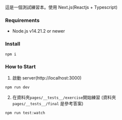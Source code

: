 這是一個測試練習本。使用 Next.js(Reactjs + Typescript)

### Requirements

- Node.js v14.21.2 or newer

### Install

```
npm i 
```

### How to Start

1. 啟動 server(http://localhost:3000)

```bash
npm run dev
```

2. 在資料夾`pages/__tests__/exercise`開始練習  (資料夾 `pages/__tests__/final` 是參考答案)

```bash
npm run test:watch
```
